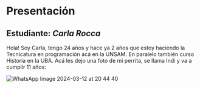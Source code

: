 # Presentación

## Estudiante: _Carla Rocca_
Hola! Soy Carla, tengo 24 años y hace ya 2 años que estoy haciendo la Tecnicatura en programación acá en la UNSAM. En paralelo también curso Historia en la UBA. 
Acá les dejo una foto de mi perrita, se llama Indi y va a cumplir 11 años:

![WhatsApp Image 2024-03-12 at 20 44 40](https://github.com/algo1unsam/tp0-presentacion-carlasolrocca/assets/65784295/fbc1f8a1-26ea-499f-bb7a-ce07cd06d98c)
